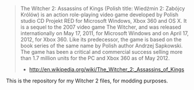 
> The Witcher 2: Assassins of Kings (Polish title: Wiedźmin 2: Zabójcy Królów) is an action role-playing video game developed by Polish studio CD Projekt RED for Microsoft Windows, Xbox 360 and OS X. It is a sequel to the 2007 video game The Witcher, and was released internationally on May 17, 2011, for Microsoft Windows and on April 17, 2012, for Xbox 360. Like its predecessor, the game is based on the book series of the same name by Polish author Andrzej Sapkowski. The game has been a critical and commercial success selling more than 1.7 million units for the PC and Xbox 360 as of May 2012.
> - http://en.wikipedia.org/wiki/The_Witcher_2:_Assassins_of_Kings

This is the repository for my Witcher 2 files, for modding purposes.
